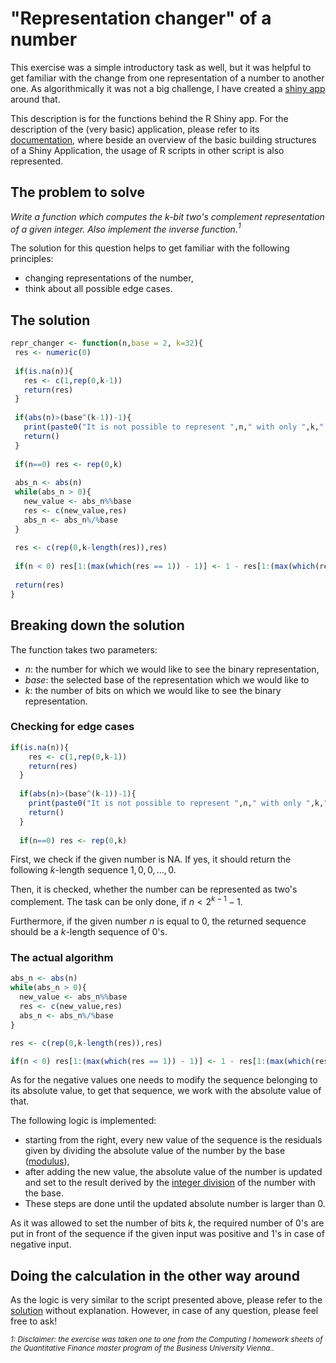 # "Representation changer" of a number

This exercise was a simple introductory task as well, but it was helpful to get familiar with the change from one representation of a number to another one. As algorithmically it was not a big challenge, I have created a [shiny app](<https://shiny.rstudio.com/>) around that. 

This description is for the functions behind the R Shiny app. For the description of the (very basic) application, please refer to its [documentation](shiny_descr.md), where beside an overview of the basic building structures of a Shiny Application, the usage of R scripts in other script is also represented.

## The problem to solve

_Write a function which computes the k-bit two's complement representation of a given integer. Also implement the inverse function.$^1$_

The solution for this question helps to get familiar with the following principles:

* changing representations of the number,
* think about all possible edge cases.

## The solution

 ```R
repr_changer <- function(n,base = 2, k=32){
  res <- numeric(0)
  
  if(is.na(n)){
    res <- c(1,rep(0,k-1))
    return(res)
  }
    
  if(abs(n)>(base^(k-1))-1){
    print(paste0("It is not possible to represent ",n," with only ",k," bits."))
    return()
  }
  
  if(n==0) res <- rep(0,k)
  
  abs_n <- abs(n)
  while(abs_n > 0){
    new_value <- abs_n%%base
    res <- c(new_value,res)
    abs_n <- abs_n%/%base
  }
  
  res <- c(rep(0,k-length(res)),res)
  
  if(n < 0) res[1:(max(which(res == 1)) - 1)] <- 1 - res[1:(max(which(res == 1)) - 1)]
  
  return(res)
}
 ```

## Breaking down the solution

The function takes two parameters:

* _n_: the number for which we would like to see the binary representation,
* _base_: the selected base of the representation which we would like to
* _k_: the number of bits on which we would like to see the binary representation.

### Checking for edge cases

```R
if(is.na(n)){
    res <- c(1,rep(0,k-1))
    return(res)
  }
    
  if(abs(n)>(base^(k-1))-1){
    print(paste0("It is not possible to represent ",n," with only ",k," bits."))
    return()
  }
  
  if(n==0) res <- rep(0,k)
```

First, we check if the given number is NA. If yes, it should return the following $k$-length sequence $1,0,0,\dots,0$.

Then, it is checked, whether the number can be represented as two's complement. The task can be only done, if $n < 2^{k-1}-1$. 

Furthermore, if the given number $n$ is equal to $0$, the returned sequence should be a $k$-length sequence of $0$'s.

### The actual algorithm

```R
abs_n <- abs(n)
while(abs_n > 0){
  new_value <- abs_n%%base
  res <- c(new_value,res)
  abs_n <- abs_n%/%base
}

res <- c(rep(0,k-length(res)),res)

if(n < 0) res[1:(max(which(res == 1)) - 1)] <- 1 - res[1:(max(which(res == 1)) - 1)]
```

As for the negative values one needs to modify the sequence belonging to its absolute value, to get that sequence, we work with the absolute value of that.

The following logic is implemented:

* starting from  the right, every new value of  the sequence is the residuals given by dividing the absolute value of the number by the base ([modulus](<https://www.statmethods.net/management/operators.html>)),
* after adding the new value, the absolute value of the number is updated and set to the result derived by the [integer division](<https://www.statmethods.net/management/operators.html>) of the number with the base.
* These steps are done until the updated absolute number is larger than 0.

As it was allowed to set the number of bits $k$, the required number of $0$'s are put in front of the sequence if the given input was positive and $1$'s in case of negative input.

## Doing the calculation in the other way around 

As the logic is very similar to the script presented above, please refer to the [solution](repr_changer_invers.R) without explanation. However, in case of any question, please feel free to ask! 





_<sup><a name="myfootnote1">1</a>: Disclaimer: the exercise was taken one to one from the Computing I homework sheets of the Quantitative Finance master program of the Business University Vienna..</sup>_
